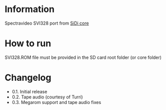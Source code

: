 # Information
Spectravideo SVI328 port from [SiDi core](https://github.com/RW-FPGA-devel-Team/SVI328-SiDi)

# How to run
SVI328.ROM file must be provided in the SD card root folder (or core folder)

# Changelog
- 0.1. Initial release
- 0.2. Tape audio (courtesy of Turri)
- 0.3. Megarom support and tape audio fixes
